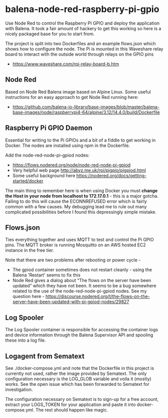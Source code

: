 # balena-node-red-raspberry-pi-gpio
Use Node Red to control the Raspberry PI GPIO and deploy the application with Balena. It took a fair amount of hackery to get this working so here is a nicely packaged base for you to start from.

The project is split into two Dockerfiles and an example flows.json which shows how to configure the node. The Pi is mounted in this Waveshare relay board to interact with the outside world through relays on the GPIO pins
* https://www.waveshare.com/rpi-relay-board-b.htm

## Node Red
Based on Node Red Balena image based on Alpine Linux. Some useful instructions for an easy approach to get Node Red running here:
* https://github.com/balena-io-library/base-images/blob/master/balena-base-images/node/raspberrypi4-64/alpine/3.12/14.4.0/build/Dockerfile


## Raspberry Pi GPIO Daemon
Essential for writing to the Pi GPIOs and a bit of a fiddle to get working in Docker. The nodes are installed using npm in the Dockerfile.

Add the node-red-node-pi-gpiod nodes:
* https://flows.nodered.org/node/node-red-node-pi-gpiod
* Very helpful web page http://abyz.me.uk/rpi/pigpio/pigpiod.html
* Some useful background here https://nodered.org/docs/getting-started/docker

The main thing to remember here is when using Docker you must **change the Host in your node from localhost to 172.17.0.1** - this is a major gotcha. Failing to do this will cause the ECONNREFUSED error which is fairly common with a few causes. My debugging lead me to rule out many complicated possibilities before I found this depressingly simple mistake.

## Flows.json
Ties everything together and uses MQTT to test and control the Pi GPIO pins. The MQTT broker is running Mosquitto on an AWS hosted EC2 instance in the free tier.

Note that there are two problems after rebooting or power cycle - 
* The gpiod container sometimes does not restart cleanly - using the Balena 'Restart' seems to fix this
* Node Red gives a dialog about “The flows on the server have been updated” which they have not been. It seems to be a bug somewhere related to the use of the node-red-node-pi-gpiod nodes. See my question here - https://discourse.nodered.org/t/the-flows-on-the-server-have-been-updated-with-pi-gpiod-nodes/29827


## Log Spooler

The Log Spooler container is responsible for accessing the container logs and device information through the Balena Supervisor API and spooling these into a log file. 

## Logagent from Sematext

See ./docker-compose.yml and note that the Dockerfile in this project is currently not used, rather the image provided by Sematext. The only configuration necessary is the LOG_GLOB variable and voila it (mostly) works. See the open issue which has been forwarded to Sematext for investigation.

The configuration necessary on Sematext is to sign-up for a free account, extract your LOGS_TOKEN for your application and paste it into docker-compose.yml. The rest should happen like magic.